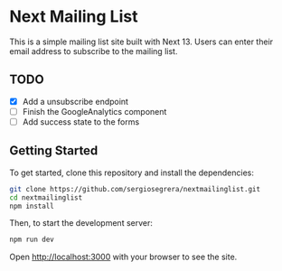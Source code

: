 # Next Mailing List

This is a simple mailing list site built with Next 13. Users can enter their email address to subscribe to the mailing list.

## TODO

- [x] Add a unsubscribe endpoint
- [ ] Finish the GoogleAnalytics component
- [ ] Add success state to the forms

## Getting Started

To get started, clone this repository and install the dependencies:

```bash
git clone https://github.com/sergiosegrera/nextmailinglist.git
cd nextmailinglist
npm install
```

Then, to start the development server:

```bash
npm run dev
```

Open [http://localhost:3000](http://localhost:3000) with your browser to see the site.

